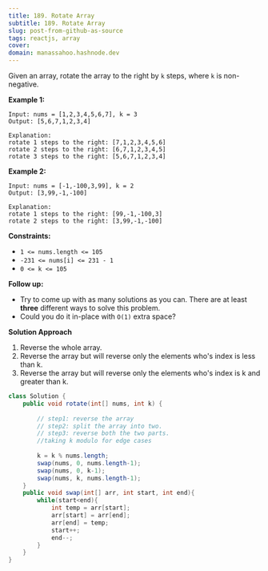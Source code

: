 ```yaml
---
title: 189. Rotate Array
subtitle: 189. Rotate Array
slug: post-from-github-as-source
tags: reactjs, array
cover: 
domain: manassahoo.hashnode.dev
---
```


Given an array, rotate the array to the right by `k` steps, where `k` is non-negative.

**Example 1:**
```
Input: nums = [1,2,3,4,5,6,7], k = 3
Output: [5,6,7,1,2,3,4]

Explanation:
rotate 1 steps to the right: [7,1,2,3,4,5,6]
rotate 2 steps to the right: [6,7,1,2,3,4,5]
rotate 3 steps to the right: [5,6,7,1,2,3,4]
```

**Example 2:**
```
Input: nums = [-1,-100,3,99], k = 2
Output: [3,99,-1,-100]

Explanation:
rotate 1 steps to the right: [99,-1,-100,3]
rotate 2 steps to the right: [3,99,-1,-100]
```

**Constraints:**

*   `1 <= nums.length <= 105`
*   `-231 <= nums[i] <= 231 - 1`
*   `0 <= k <= 105`

**Follow up:**

*   Try to come up with as many solutions as you can. There are at least **three** different ways to solve this problem.
*   Could you do it in-place with `O(1)` extra space?


**Solution Approach**

1. Reverse the whole array.
2. Reverse the array but will reverse only the elements who's index is less than k.
3. Reverse the array but will reverse only the elements who's index is k and greater than k.

```Java
class Solution {
    public void rotate(int[] nums, int k) {
        
        // step1: reverse the array
        // step2: split the array into two.
        // step3: reverse both the two parts.        
        //taking k modulo for edge cases
        
        k = k % nums.length;        
        swap(nums, 0, nums.length-1);
        swap(nums, 0, k-1);
        swap(nums, k, nums.length-1);
    }
    public void swap(int[] arr, int start, int end){
        while(start<end){
            int temp = arr[start];
            arr[start] = arr[end];
            arr[end] = temp;
            start++;
            end--;
        }
    }
}
```
